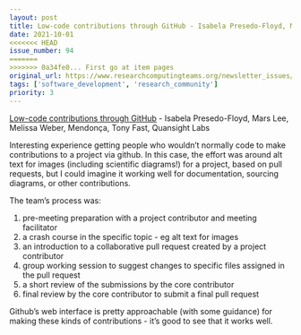```yaml
---
layout: post
title: Low-code contributions through GitHub - Isabela Presedo-Floyd, Mars Lee, Melissa Weber, Mendonça, Tony Fast, Quansight Labs
date: 2021-10-01
<<<<<<< HEAD
issue_number: 94
=======
>>>>>>> 0a34fe0... First go at item pages
original_url: https://www.researchcomputingteams.org/newsletter_issues/0094
tags: ['software_development', 'research_community']
priority: 3
---
```


<!-- markdownlint-disable MD033 -->
<!-- markdownlint-disable MD041 -->
<!-- markdownlint-disable MD049 -->

[Low-code contributions through GitHub](https://labs.quansight.org/blog/2021/09/low-code-contributions-through-GitHub/) - Isabela Presedo-Floyd, Mars Lee, Melissa Weber, Mendonça, Tony Fast, Quansight Labs

Interesting experience getting people who wouldn’t normally code to make contributions to a project via github.   In this case, the effort was around alt text for images (including scientific diagrams!) for a project, based on pull requests, but I could imagine it working well for documentation, sourcing diagrams, or other contributions.

The team’s process was:

1. pre-meeting preparation with a project contributor and meeting facilitator
2. a crash course in the specific topic - eg alt text for images
3. an introduction to a collaborative pull request created by a project contributor
4. group working session to suggest changes to specific files assigned in the pull request
5. a short review of the submissions by the core contributor
6. final review by the core contributor to submit a final pull request

Github’s web interface is pretty approachable (with some guidance) for making these kinds of contributions - it’s good to see that it works well.